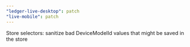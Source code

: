 ```yaml
---
"ledger-live-desktop": patch
"live-mobile": patch
---
```


Store selectors: sanitize bad DeviceModelId values that might be saved in the store
